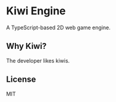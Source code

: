 # Kiwi Engine

A TypeScript-based 2D web game engine.

## Why Kiwi?

The developer likes kiwis.

## License

MIT
